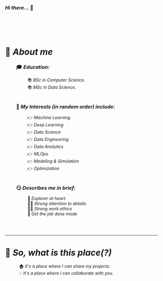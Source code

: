 ### *Hi there...* &#x1F44B;
<br></br>
-------------------------------------------

# &#x1F4E3; *About me* 
### &emsp;&emsp; &#x1F393; *Education:*
&emsp;&emsp;&emsp;&emsp;&emsp; &#x1F4DA; *BSc in Computer Science.* <br>
&emsp;&emsp;&emsp;&emsp;&emsp; &#x1F4DA; *MSc in Data Science.* 
<br><br>

### &emsp;&emsp; &#x1F917; *My Interests (in random order) include:*
&emsp;&emsp;&emsp;&emsp;&emsp;  &#x1F449; *Machine Learning* <br>
&emsp;&emsp;&emsp;&emsp;&emsp;  &#x1F449; *Deep Learning* <br>
&emsp;&emsp;&emsp;&emsp;&emsp;  &#x1F449; *Data Science* <br>
&emsp;&emsp;&emsp;&emsp;&emsp;  &#x1F449; *Data Engineering* <br>
&emsp;&emsp;&emsp;&emsp;&emsp;  &#x1F449; *Data Analytics* <br>
&emsp;&emsp;&emsp;&emsp;&emsp;  &#x1F449; *MLOps* <br>
&emsp;&emsp;&emsp;&emsp;&emsp;  &#x1F449; *Modeling & Simulation* <br>
&emsp;&emsp;&emsp;&emsp;&emsp;  &#x1F449; *Optimization* 
<br><br>

### &emsp;&emsp; 😏 *Describes me in brief:*
&emsp;&emsp;&emsp;&emsp;&emsp;  &#x1F680; *Explorer at heart.* <br>
&emsp;&emsp;&emsp;&emsp;&emsp; 🕵️‍♂️ *Strong attention to details* <br>
&emsp;&emsp;&emsp;&emsp;&emsp; 👨‍💼 *Strong work ethics* <br>
&emsp;&emsp;&emsp;&emsp;&emsp;  &#x1F50C; *Get the job done mode* 

<br><br>

-------------------------------------------

# &#x1F914; *So, what is this place(?)* <br>
&emsp;&emsp;&emsp; &#x1F3E0; *It's a place where I can share my projects.* <br>
&emsp;&emsp;&emsp; &#x1F4A1; *It's a place where I can collaborate with you.*
<!--
**geoav74/geoav74** is a ✨ _special_ ✨ repository because its `README.md` (this file) appears on your GitHub profile.

Here are some ideas to get you started:

- 🔭 I’m currently working on ...
- 🌱 I’m currently learning ...
- 👯 I’m looking to collaborate on ...
- 🤔 I’m looking for help with ...
- 💬 Ask me about ...
- 📫 How to reach me: ...
- 😄 Pronouns: ...
- ⚡ Fun fact: ...
-->

